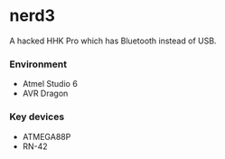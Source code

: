 nerd3
=====

A hacked HHK Pro which has Bluetooth instead of USB.


### Environment

- Atmel Studio 6
- AVR Dragon


### Key devices

- ATMEGA88P
- RN-42

